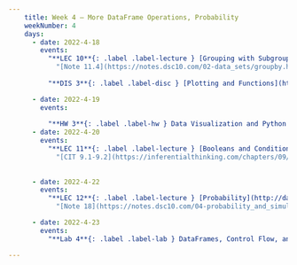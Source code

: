 ```yaml
---
    title: Week 4 – More DataFrame Operations, Probability
    weekNumber: 4
    days:
      - date: 2022-4-18
        events:
          "**LEC 10**{: .label .label-lecture } [Grouping with Subgroups, Merge](http://datahub.ucsd.edu/user-redirect/git-sync?repo=https://github.com/dsc-courses/dsc10-2022-sp&subPath=lectures/lec10/lecture10.ipynb)":
            "[Note 11.4](https://notes.dsc10.com/02-data_sets/groupby.html#subgroups), [13](https://notes.dsc10.com/02-data_sets/merging.html)"
                
          "**DIS 3**{: .label .label-disc } [Plotting and Functions](http://datahub.ucsd.edu/user-redirect/git-sync?repo=https://github.com/dsc-courses/dsc10-2022-sp&subPath=discussions/03-plotting_apply/discussion3.ipynb) ":

      - date: 2022-4-19
        events:
          
          "**HW 3**{: .label .label-hw } Data Visualization and Python Functions":
      - date: 2022-4-20
        events:
          "**LEC 11**{: .label .label-lecture } [Booleans and Conditionals, Iteration](http://datahub.ucsd.edu/user-redirect/git-sync?repo=https://github.com/dsc-courses/dsc10-2022-sp&subPath=lectures/lec11/lecture11.ipynb) ":
            "[CIT 9.1-9.2](https://inferentialthinking.com/chapters/09/Randomness.html)"
                
                
      - date: 2022-4-22
        events:
          "**LEC 12**{: .label .label-lecture } [Probability](http://datahub.ucsd.edu/user-redirect/git-sync?repo=https://github.com/dsc-courses/dsc10-2022-sp&subPath=lectures/lec12)":
            "[Note 18](https://notes.dsc10.com/04-probability_and_simulation/probability_and_simulation.html), [CIT 9.5](https://inferentialthinking.com/chapters/09/5/Finding_Probabilities.html)"

      - date: 2022-4-23
        events:
          "**Lab 4**{: .label .label-lab } DataFrames, Control Flow, and Probability":

---
```

